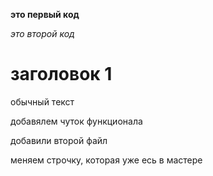**это первый код**

*это второй код*

# заголовок 1

обычный текст

добавялем чуток функционала

добавили второй файл

меняем строчку, которая уже есь в мастере
